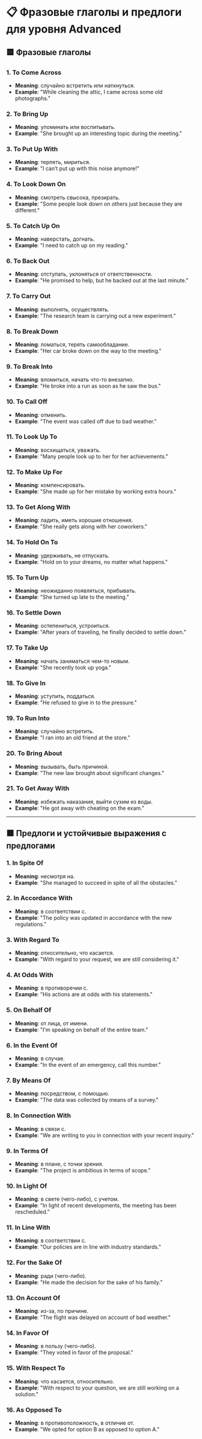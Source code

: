 # 📋 Фразовые глаголы и предлоги для уровня Advanced

## 🟦 Фразовые глаголы

### 1. **To Come Across**
   - **Meaning**: случайно встретить или наткнуться.
   - **Example**: "While cleaning the attic, I came across some old photographs."

### 2. **To Bring Up**
   - **Meaning**: упоминать или воспитывать.
   - **Example**: "She brought up an interesting topic during the meeting."

### 3. **To Put Up With**
   - **Meaning**: терпеть, мириться.
   - **Example**: "I can’t put up with this noise anymore!"

### 4. **To Look Down On**
   - **Meaning**: смотреть свысока, презирать.
   - **Example**: "Some people look down on others just because they are different."

### 5. **To Catch Up On**
   - **Meaning**: наверстать, догнать.
   - **Example**: "I need to catch up on my reading."

### 6. **To Back Out**
   - **Meaning**: отступать, уклоняться от ответственности.
   - **Example**: "He promised to help, but he backed out at the last minute."

### 7. **To Carry Out**
   - **Meaning**: выполнять, осуществлять.
   - **Example**: "The research team is carrying out a new experiment."

### 8. **To Break Down**
   - **Meaning**: ломаться, терять самообладание.
   - **Example**: "Her car broke down on the way to the meeting."

### 9. **To Break Into**
   - **Meaning**: вломиться, начать что-то внезапно.
   - **Example**: "He broke into a run as soon as he saw the bus."

### 10. **To Call Off**
   - **Meaning**: отменить.
   - **Example**: "The event was called off due to bad weather."

### 11. **To Look Up To**
   - **Meaning**: восхищаться, уважать.
   - **Example**: "Many people look up to her for her achievements."

### 12. **To Make Up For**
   - **Meaning**: компенсировать.
   - **Example**: "She made up for her mistake by working extra hours."

### 13. **To Get Along With**
   - **Meaning**: ладить, иметь хорошие отношения.
   - **Example**: "She really gets along with her coworkers."

### 14. **To Hold On To**
   - **Meaning**: удерживать, не отпускать.
   - **Example**: "Hold on to your dreams, no matter what happens."

### 15. **To Turn Up**
   - **Meaning**: неожиданно появляться, прибывать.
   - **Example**: "She turned up late to the meeting."

### 16. **To Settle Down**
   - **Meaning**: остепениться, устроиться.
   - **Example**: "After years of traveling, he finally decided to settle down."

### 17. **To Take Up**
   - **Meaning**: начать заниматься чем-то новым.
   - **Example**: "She recently took up yoga."

### 18. **To Give In**
   - **Meaning**: уступить, поддаться.
   - **Example**: "He refused to give in to the pressure."

### 19. **To Run Into**
   - **Meaning**: случайно встретить.
   - **Example**: "I ran into an old friend at the store."

### 20. **To Bring About**
   - **Meaning**: вызывать, быть причиной.
   - **Example**: "The new law brought about significant changes."

### 21. **To Get Away With**
   - **Meaning**: избежать наказания, выйти сухим из воды.
   - **Example**: "He got away with cheating on the exam."

---

## 🟧 Предлоги и устойчивые выражения с предлогами

### 1. **In Spite Of**
   - **Meaning**: несмотря на.
   - **Example**: "She managed to succeed in spite of all the obstacles."

### 2. **In Accordance With**
   - **Meaning**: в соответствии с.
   - **Example**: "The policy was updated in accordance with the new regulations."

### 3. **With Regard To**
   - **Meaning**: относительно, что касается.
   - **Example**: "With regard to your request, we are still considering it."

### 4. **At Odds With**
   - **Meaning**: в противоречии с.
   - **Example**: "His actions are at odds with his statements."

### 5. **On Behalf Of**
   - **Meaning**: от лица, от имени.
   - **Example**: "I'm speaking on behalf of the entire team."

### 6. **In the Event Of**
   - **Meaning**: в случае.
   - **Example**: "In the event of an emergency, call this number."

### 7. **By Means Of**
   - **Meaning**: посредством, с помощью.
   - **Example**: "The data was collected by means of a survey."

### 8. **In Connection With**
   - **Meaning**: в связи с.
   - **Example**: "We are writing to you in connection with your recent inquiry."

### 9. **In Terms Of**
   - **Meaning**: в плане, с точки зрения.
   - **Example**: "The project is ambitious in terms of scope."

### 10. **In Light Of**
   - **Meaning**: в свете (чего-либо), с учетом.
   - **Example**: "In light of recent developments, the meeting has been rescheduled."

### 11. **In Line With**
   - **Meaning**: в соответствии с.
   - **Example**: "Our policies are in line with industry standards."

### 12. **For the Sake Of**
   - **Meaning**: ради (чего-либо).
   - **Example**: "He made the decision for the sake of his family."

### 13. **On Account Of**
   - **Meaning**: из-за, по причине.
   - **Example**: "The flight was delayed on account of bad weather."

### 14. **In Favor Of**
   - **Meaning**: в пользу (чего-либо).
   - **Example**: "They voted in favor of the proposal."

### 15. **With Respect To**
   - **Meaning**: что касается, относительно.
   - **Example**: "With respect to your question, we are still working on a solution."

### 16. **As Opposed To**
   - **Meaning**: в противоположность, в отличие от.
   - **Example**: "We opted for option B as opposed to option A."
